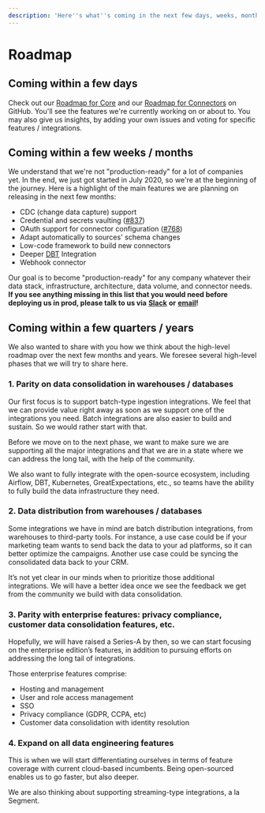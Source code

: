 ```yaml
---
description: 'Here''s what''s coming in the next few days, weeks, months, and years!'
---
```


# Roadmap

## Coming within a few days

Check out our [Roadmap for Core](https://github.com/airbytehq/airbyte/milestones) and our [Roadmap for Connectors](https://github.com/airbytehq/airbyte/projects/3) on GitHub. You'll see the features we're currently working on or about to. You may also give us insights, by adding your own issues and voting for specific features / integrations.

## Coming within a few weeks / months

We understand that we're not "production-ready" for a lot of companies yet. In the end, we just got started in July 2020, so we're at the beginning of the journey. Here is a highlight of the main features we are planning on releasing in the next few months:

* CDC \(change data capture\) support 
* Credential and secrets vaulting \([\#837](https://github.com/airbytehq/airbyte/issues/837)\)
* OAuth support for connector configuration \([\#768](https://github.com/airbytehq/airbyte/issues/768)\)
* Adapt automatically to sources' schema changes
* Low-code framework to build new connectors
* Deeper [DBT](https://www.getdbt.com/) Integration
* Webhook connector

Our goal is to become "production-ready" for any company whatever their data stack, infrastructure, architecture, data volume, and connector needs. **If you see anything missing in this list that you would need before deploying us in prod, please talk to us via** [**Slack**](https://slack.airbyte.io) **or** [**email**](mailto:contact@airbyte.io)**!**

## Coming within a few quarters / years

We also wanted to share with you how we think about the high-level roadmap over the next few months and years. We foresee several high-level phases that we will try to share here.

### **1. Parity on data consolidation in warehouses / databases**

Our first focus is to support batch-type ingestion integrations. We feel that we can provide value right away as soon as we support one of the integrations you need. Batch integrations are also easier to build and sustain. So we would rather start with that.

Before we move on to the next phase, we want to make sure we are supporting all the major integrations and that we are in a state where we can address the long tail, with the help of the community.

We also want to fully integrate with the open-source ecosystem, including Airflow, DBT, Kubernetes, GreatExpectations, etc., so teams have the ability to fully build the data infrastructure they need.

### **2. Data distribution from warehouses / databases**

Some integrations we have in mind are batch distribution integrations, from warehouses to third-party tools. For instance, a use case could be if your marketing team wants to send back the data to your ad platforms, so it can better optimize the campaigns. Another use case could be syncing the consolidated data back to your CRM.

It’s not yet clear in our minds when to prioritize those additional integrations. We will have a better idea once we see the feedback we get from the community we build with data consolidation.

### **3. Parity with enterprise features: privacy compliance, customer data consolidation features, etc.**

Hopefully, we will have raised a Series-A by then, so we can start focusing on the enterprise edition’s features, in addition to pursuing efforts on addressing the long tail of integrations.

Those enterprise features comprise:

* Hosting and management
* User and role access management
* SSO
* Privacy compliance \(GDPR, CCPA, etc\)
* Customer data consolidation with identity resolution

### **4. Expand on all data engineering features**

This is when we will start differentiating ourselves in terms of feature coverage with current cloud-based incumbents. Being open-sourced enables us to go faster, but also deeper.

We are also thinking about supporting streaming-type integrations, a la Segment.

